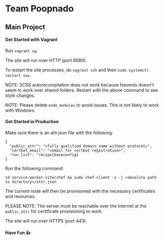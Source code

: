 # Team Poopnado

## Main Project

#### Get Started with Vagrant

Run `vagrant up`.

The site will run over HTTP (port 8080).

To restart the site processes, do `vagrant ssh` and then `sudo systemctl restart sws`.

NOTE: SCSS autorecompilation does not work because fsevents doesn't seem to work over shared folders.
Restart with the above command to see style changes.

NOTE: Please delete `node_modules` to avoid issues. This is not likely to work with Windows.

#### Get Started in Production

Make sure there is an attr.json file with the following:
```
{
  "public_attr": "<fully qualified domain name without protocol>",
  "certbot_email": "<email for certbot registration>",
  "run_list": "recipe[baseconfig]
}
```

Run the following command:
```
cd service-worker-site/chef && sudo chef-client -z -j <absolute path to directory>/attr.json
```

The current node will then be provisioned with the necessary certificates and resources.

PLEASE NOTE: The server must be reachable over the internet at the `public_attr` for certificate provisioning to work.

The site will run over HTTPS (port 443).


#### Have Fun 👍
